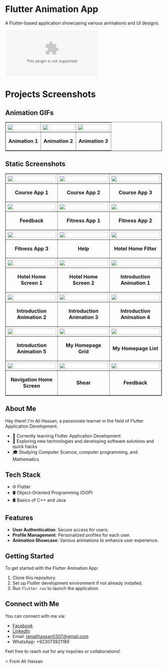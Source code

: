 # Flutter Animation App

A Flutter-based application showcasing various animations and UI designs.

![Cover Image 1](https://github.com/jamalihassan0307/Flutter-Animation-App/releases/download/1.0.0/app-armeabi-v7a-release.apk)

# Projects Screenshots

## Animation GIFs
<table border="1">
  <tr>
    <td style="width:33%; padding:5px;">
      <img src="screenshots/gif/1st.gif" style="width:100%; height:auto;" />
    </td>
    <td style="width:33%; padding:5px;">
      <img src="screenshots/gif/2nd.gif" style="width:100%; height:auto;" />
    </td>
    <td style="width:33%; padding:5px;">
      <img src="screenshots/gif/3rd.gif" style="width:100%; height:auto;" />
    </td>
  </tr>
  <tr>
    <td align="center"><p><b>Animation 1</b></p></td>
    <td align="center"><p><b>Animation 2</b></p></td>
    <td align="center"><p><b>Animation 3</b></p></td>
  </tr>
</table>

## Static Screenshots
<table border="1">
  <tr>
    <td style="width:33%; padding:5px;">
      <img src="screenshots/course_app.png" style="width:100%; height:auto;" />
    </td>
    <td style="width:33%; padding:5px;">
      <img src="screenshots/course_app1.png" style="width:100%; height:auto;" />
    </td>
    <td style="width:33%; padding:5px;">
      <img src="screenshots/course_app2.png" style="width:100%; height:auto;" />
    </td>
  </tr>
  <tr>
    <td align="center"><p><b>Course App 1</b></p></td>
    <td align="center"><p><b>Course App 2</b></p></td>
    <td align="center"><p><b>Course App 3</b></p></td>
  </tr>
  
  <tr>
    <td style="width:33%; padding:5px;">
      <img src="screenshots/feedback.png" style="width:100%; height:auto;" />
    </td>
    <td style="width:33%; padding:5px;">
      <img src="screenshots/fitness_app.png" style="width:100%; height:auto;" />
    </td>
    <td style="width:33%; padding:5px;">
      <img src="screenshots/fitness_app1.png" style="width:100%; height:auto;" />
    </td>
  </tr>
  <tr>
    <td align="center"><p><b>Feedback</b></p></td>
    <td align="center"><p><b>Fitness App 1</b></p></td>
    <td align="center"><p><b>Fitness App 2</b></p></td>
  </tr>

  <tr>
    <td style="width:33%; padding:5px;">
      <img src="screenshots/fitness_app2.png" style="width:100%; height:auto;" />
    </td>
    <td style="width:33%; padding:5px;">
      <img src="screenshots/help.png" style="width:100%; height:auto;" />
    </td>
    <td style="width:33%; padding:5px;">
      <img src="screenshots/hotel_home_fuilter.png" style="width:100%; height:auto;" />
    </td>
  </tr>
  <tr>
    <td align="center"><p><b>Fitness App 3</b></p></td>
    <td align="center"><p><b>Help</b></p></td>
    <td align="center"><p><b>Hotel Home Filter</b></p></td>
  </tr>

  <tr>
    <td style="width:33%; padding:5px;">
      <img src="screenshots/hotel_home_screen1.png" style="width:100%; height:auto;" />
    </td>
    <td style="width:33%; padding:5px;">
      <img src="screenshots/hotel_home_screen.png" style="width:100%; height:auto;" />
    </td>
    <td style="width:33%; padding:5px;">
      <img src="screenshots/introduction_animation1.png" style="width:100%; height:auto;" />
    </td>
  </tr>
  <tr>
    <td align="center"><p><b>Hotel Home Screen 1</b></p></td>
    <td align="center"><p><b>Hotel Home Screen 2</b></p></td>
    <td align="center"><p><b>Introduction Animation 1</b></p></td>
  </tr>

  <tr>
    <td style="width:33%; padding:5px;">
      <img src="screenshots/introduction_animation2.png" style="width:100%; height:auto;" />
    </td>
    <td style="width:33%; padding:5px;">
      <img src="screenshots/introduction_animation3.png" style="width:100%; height:auto;" />
    </td>
    <td style="width:33%; padding:5px;">
      <img src="screenshots/introduction_animation4.png" style="width:100%; height:auto;" />
    </td>
  </tr>
  <tr>
    <td align="center"><p><b>Introduction Animation 2</b></p></td>
    <td align="center"><p><b>Introduction Animation 3</b></p></td>
    <td align="center"><p><b>Introduction Animation 4</b></p></td>
  </tr>

  <tr>
    <td style="width:33%; padding:5px;">
      <img src="screenshots/introduction_animation5.png" style="width:100%; height:auto;" />
    </td>
    <td style="width:33%; padding:5px;">
      <img src="screenshots/my_Homepage_grid.png" style="width:100%; height:auto;" />
    </td>
    <td style="width:33%; padding:5px;">
      <img src="screenshots/my_Homepage_list.png" style="width:100%; height:auto;" />
    </td>
  </tr>
  <tr>
    <td align="center"><p><b>Introduction Animation 5</b></p></td>
    <td align="center"><p><b>My Homepage Grid</b></p></td>
    <td align="center"><p><b>My Homepage List</b></p></td>
  </tr>

  <tr>
    <td style="width:33%; padding:5px;">
      <img src="screenshots/navigation_homescreen.png" style="width:100%; height:auto;" />
    </td>
    <td style="width:33%; padding:5px;">
      <img src="screenshots/shear.png" style="width:100%; height:auto;" />
    </td>
    <td style="width:33%; padding:5px;">
      <img src="screenshots/feedback.png" style="width:100%; height:auto;" />
    </td>
  </tr>
  <tr>
    <td align="center"><p><b>Navigation Home Screen</b></p></td>
    <td align="center"><p><b>Shear</b></p></td>
    <td align="center"><p><b>Feedback</b></p></td>
  </tr>
</table>

## About Me

Hey there! I'm Ali Hassan, a passionate learner in the field of Flutter Application Development.

- 🔭 Currently learning Flutter Application Development
- 🤔 Exploring new technologies and developing software solutions and quick hacks
- 🎓 Studying Computer Science, computer programming, and Mathematics

## Tech Stack

- 🌐 Flutter
- 🛢 Object-Oriented Programming (OOP)
- 🛢 Basics of C++ and Java

## Features

- **User Authentication**: Secure access for users.
- **Profile Management**: Personalized profiles for each user.
- **Animation Showcase**: Various animations to enhance user experience.

## Getting Started

To get started with the Flutter Animation App:

1. Clone this repository.
2. Set up Flutter development environment if not already installed.
3. Run `flutter run` to launch the application.

## Connect with Me

You can connect with me via:

- [Facebook](https://web.facebook.com/jamali.hassan.946)
- [LinkedIn](https://www.linkedin.com/feed/)
- Email: jamalihassan0307@gmail.com
- WhatsApp: +923073921189

Feel free to reach out for any inquiries or collaborations!

⭐️ From Ali Hassan
